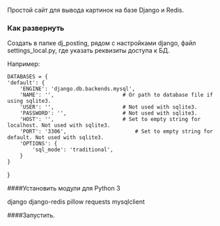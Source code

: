 Простой сайт для вывода картинок на базе Django и Redis.

### Как развернуть

Создать в папке dj_posting, рядом с настройками django, файл settings_local.py, где указать реквизиты доступа к БД.

Например:


    DATABASES = {
    'default': {
        'ENGINE': 'django.db.backends.mysql',
        'NAME': '',                      # Or path to database file if using sqlite3.
        'USER': '',                      # Not used with sqlite3.
        'PASSWORD': '',                  # Not used with sqlite3.
        'HOST': '',                      # Set to empty string for localhost. Not used with sqlite3.
        'PORT': '3306',                      # Set to empty string for default. Not used with sqlite3.
        'OPTIONS': {
            'sql_mode': 'traditional',
        }
    }
}


####Установить модули для Python 3

django
django-redis
pillow
requests
mysqlclient

####Запустить.